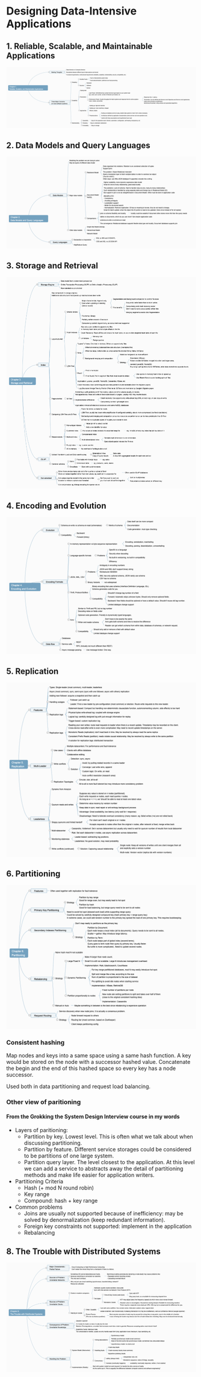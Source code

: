 # Designing Data-Intensive Applications

## 1. Reliable, Scalable, and Maintainable Applications
![1. Reliable, Scalable, and Maintainable Applications](./assets/Chapter+1.+_Reliable,+Scalable,+and+Maintainable+Applications.png)

## 2. Data Models and Query Languages
![2. Data Models and Query Languages](./assets/Chapter+2.+_Data+Models+and+Query+Languages.png)

## 3. Storage and Retrieval
![3. Storage and Retrieval](./assets/Chapter+3.+Storage+and+Retrieval.png)

## 4. Encoding and Evolution
![4. Encoding and Evolution](./assets/Chapter+4._Encoding+and+Evolution.png)

## 5. Replication
![5. Replication](./assets/Chapter+5._Replication.png)

## 6. Partitioning
![6. Partitioning](./assets/Chapter+6._Partitioning.png)

### Consistent hashing

Map nodes and keys into a same space using a same hash function. A key would be stored on the node with a successor hashed value. Concatenate the begin and the end of this hashed space so every key has a node successor.

Used both in data partitioning and request load balancing.

### Other view of paritioning

#### From the Grokking the System Design Interview course in my words

- Layers of paritioning:
  - Partition by key. Lowest level. This is often what we talk about when discussing partitioning.
  - Partition by feature. Different service storages could be considered to be partitions of one large system.
  - Partition query layer. The level closest to the application. At this level we can add a service to abstracts away the detail of partitioning methods and make life easier for application writers.
- Partitioning Criteria
  - Hash (+ mod N round robin)
  - Key range
  - Compound: hash + key range
- Common problems
  - Joins are usually not supported because of inefficiency: may be solved by denormalization (keep redundant information).
  - Foreign key constraints not supported: implement in the application
  - Rebalancing


## 8. The Trouble with Distributed Systems

![8. The Trouble with Distributed Systems](./assets/Chapter+8.+_The+Trouble+with+Distributed+Systems.png)